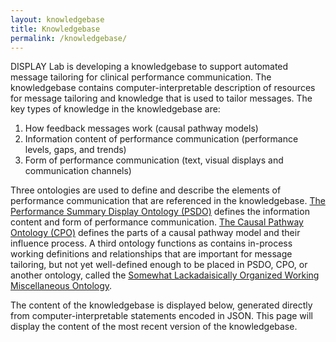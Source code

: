 ```yaml
---
layout: knowledgebase
title: Knowledgebase
permalink: /knowledgebase/
---
```


DISPLAY Lab is developing a knowledgebase to support automated message tailoring for clinical performance communication. The knowledgebase contains computer-interpretable description of resources for message tailoring and knowledge that is used to tailor messages. The key types of knowledge in the knowledgebase are:

1. How feedback messages work (causal pathway models)
2. Information content of performance communication (performance levels, gaps, and trends)
3. Form of performance communication (text, visual displays and communication channels)

Three ontologies are used to define and describe the elements of performance communication that are referenced in the knowledgebase. [The Performance Summary Display Ontology (PSDO)](https://github.com/Display-Lab/psdo) defines the information content and form of performance communication. [The Causal Pathway Ontology (CPO)](https://github.com/Display-Lab/cpo) defines the parts of a causal pathway model and their influence process. A third ontology functions as contains in-process working definitions and relationships that are important for message tailoring, but not yet well-defined enough to be placed in PSDO, CPO, or another ontology, called the [Somewhat Lackadaisically Organized Working Miscellaneous Ontology](https://github.com/Display-Lab/slowmo).

The content of the knowledgebase is displayed below, generated directly from computer-interpretable statements encoded in JSON. This page will display the content of the most recent version of the knowledgebase.
